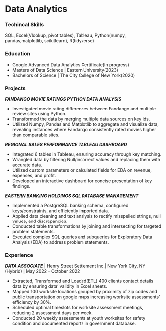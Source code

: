 # Data Analytics

### Techincal Skills
 SQL, Excel(Vlookup, pivot tables), Tableau, Python(numpy, pandas,matplotlib, scikitlearn), R(tidyverse)

### Education
- Google Advanced Data Analytics Certificate(In progress)
- Masters of Data Science | Eastern University(2023)
- Bachelors of Science | The City College of New York(2020)

### Projects

***FANDANGO MOVIE RATINGS PYTHON DATA ANALYSIS***
- Investigated movie rating differences between Fandango and multiple review sites using Python. 
- Transformed the data by merging multiple data sources on key ids.  
- Utilized Numpy, Pandas and Matplotlib to aggregate and visualize data, revealing instances where Fandango consistently rated movies higher than comparable sites.

***REGIONAL SALES PERFORMANCE TABLEAU DASHBOARD***
- Integrated 6 tables in Tableau, ensuring accuracy through key matching.
- Wrangled data by filtering Null/incorrect values and replacing them with accurate data.
- Utilized custom parameters or calculated fields for EDA on revenue, expenses, and profit.
- Developed an interactive dashboard for concise presentation of key findings.

***EASTERN BANKING HOLDINGS SQL DATABASE MANAGEMENT***
- Implemented a PostgreSQL banking schema, configured keys/constraints, and efficiently imported data.
- Applied data cleaning and text analysis to rectify misspelled strings, null values, and discrepancies.
- Conducted table transformations by joining and intersecting for targeted problem statements.
- Executed complex SQL queries and subqueries for Exploratory Data Analysis (EDA) to address problem statements.

### Experience

***DATA ASSOCIATE*** | Henry Street Settlement Inc.|  New York City, NY (Hybrid) | May 2022 - October 2022
- Extracted, Transformed and Loaded(ETL) 400 clients contact details data by ensuring data’ validity in Excel sheets.
- Mapped 100 worksite locations grouped by proximity of zip codes and public transportation on google maps increasing worksite assessments’ efficiency by 30%.
- Scheduled optimal timeslots for worksite assessment meetings, reducing 2 assessment days per week.
- Conducted 20 weekly assessments at youth worksites for safety condition and documented reports in government database.


